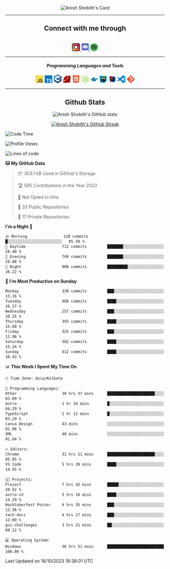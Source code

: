 <div align="center">

![Anish Shobith's Card](https://cardivo.vercel.app/api?name=Anish%20Shobith%20P%20S&description=Hi%20there%F0%9F%91%8B,%20I%20am%20a%2020-years-old.%20I%20am%20a%20Web%20and%20Application%20developer%20from%20India.%20Nice%20to%20meet%20you%20all.%20Looking%20forward%20to%20paritcipate%20with%20you.&image=https://i.imgur.com/WlQk3PY.jpg&&disableAnimation=true&site=https://anishshobithps.tech&pattern=plus&colorPattern=%23171616&backgroundColor=%231a1b26&instagram=anish_shobith&linkedin=Anish%20Shobith%20P%20S&fontColor=%23ffffff&iconColor=%23ffffff)

<hr>
 <h2> Connect with me through </h2>
<br>
<a href="https://www.instagram.com/anish_shobith/">
    <img alt="Anish Shobith's Instagram" width="25px" src="https://raw.githubusercontent.com/anishshobithps/anishshobithps/master/assets/socials/instagram.svg">
    </a>
    <a href="https://discord.gg/cWgDskT">
    <img alt="Anish Shobith's Discord", width="25px" src="https://raw.githubusercontent.com/anishshobithps/anishshobithps/master/assets/socials/discord.svg">
    </a>
    <a href="https://open.spotify.com/user/goshcrm0y9jzum2lffvu6f4hz">
    <img alt="Anish Shobith's Spotify", width="25px" src="https://raw.githubusercontent.com/anishshobithps/anishshobithps/master/assets/socials/spotify.svg">
    </a>
    <br>
    <hr>
    <h4> <i> Programming Languages and Tools </i> </h4>
    <img width="25px" src="https://raw.githubusercontent.com/anishshobithps/anishshobithps/master/assets/languages/javascript.svg">
    <img width="25px" src="https://raw.githubusercontent.com/anishshobithps/anishshobithps/master/assets/languages/typescript.svg">
    <img width="25px" src="https://raw.githubusercontent.com/anishshobithps/anishshobithps/master/assets/languages/cpp.svg">
    <img width="25px" src="https://raw.githubusercontent.com/anishshobithps/anishshobithps/master/assets/languages/ruby.svg">
    <img width="25px" src="https://raw.githubusercontent.com/anishshobithps/anishshobithps/master/assets/languages/html.svg">
    <img width="25px" src="https://raw.githubusercontent.com/anishshobithps/anishshobithps/master/assets/tools/nodejs.svg">
    <img width="25px" src="https://raw.githubusercontent.com/anishshobithps/anishshobithps/master/assets/tools/docker.svg">
    <img width="25px" src="https://raw.githubusercontent.com/anishshobithps/anishshobithps/master/assets/tools/webstorm.svg">
    <img width="25px" src="https://raw.githubusercontent.com/anishshobithps/anishshobithps/master/assets/tools/intellij.svg">
    <img width="25px" src="https://raw.githubusercontent.com/anishshobithps/anishshobithps/master/assets/tools/visualstudiocode.svg">
    <img width="25px" src="https://raw.githubusercontent.com/anishshobithps/anishshobithps/master/assets/tools/git.svg">
<hr>
 <h2> Github Stats </h2>

![Anish Shobith's GitHub stats](https://github-readme-stats-fk82.vercel.app/api?username=anishshobithps&show_icons=true&theme=tokyonight&count_private=true)

[![Anish Shobith's GitHub Streak](https://streak-stats.demolab.com?user=anishshobithps&theme=tokyonight&hide_border=true&border_radius=4.6)](https://git.io/streak-stats)

</div>

<!--START_SECTION:waka-->
![Code Time](http://img.shields.io/badge/Code%20Time-1%2C028%20hrs%2039%20mins-blue)

![Profile Views](http://img.shields.io/badge/Profile%20Views-25-blue)

![Lines of code](https://img.shields.io/badge/From%20Hello%20World%20I%27ve%20Written-546.1%20thousand%20lines%20of%20code-blue)

**🐱 My GitHub Data** 

> 📦 303.1 kB Used in GitHub's Storage 
 > 
> 🏆 595 Contributions in the Year 2023
 > 
> 🚫 Not Opted to Hire
 > 
> 📜 33 Public Repositories 
 > 
> 🔑 17 Private Repositories 
 > 
**I'm a Night 🦉** 

```text
🌞 Morning                138 commits         █░░░░░░░░░░░░░░░░░░░░░░░░   05.50 % 
🌆 Daytime                712 commits         ███████░░░░░░░░░░░░░░░░░░   28.40 % 
🌃 Evening                749 commits         ███████░░░░░░░░░░░░░░░░░░   29.88 % 
🌙 Night                  908 commits         █████████░░░░░░░░░░░░░░░░   36.22 % 
```
📅 **I'm Most Productive on Sunday** 

```text
Monday                   330 commits         ███░░░░░░░░░░░░░░░░░░░░░░   13.16 % 
Tuesday                  408 commits         ████░░░░░░░░░░░░░░░░░░░░░   16.27 % 
Wednesday                257 commits         ███░░░░░░░░░░░░░░░░░░░░░░   10.25 % 
Thursday                 393 commits         ████░░░░░░░░░░░░░░░░░░░░░   15.68 % 
Friday                   325 commits         ███░░░░░░░░░░░░░░░░░░░░░░   12.96 % 
Saturday                 382 commits         ████░░░░░░░░░░░░░░░░░░░░░   15.24 % 
Sunday                   412 commits         ████░░░░░░░░░░░░░░░░░░░░░   16.43 % 
```


📊 **This Week I Spent My Time On** 

```text
🕑︎ Time Zone: Asia/Kolkata

💬 Programming Languages: 
Other                    30 hrs 37 mins      █████████████████████░░░░   83.09 % 
Astro                    1 hr 34 mins        █░░░░░░░░░░░░░░░░░░░░░░░░   04.29 % 
TypeScript               1 hr 12 mins        █░░░░░░░░░░░░░░░░░░░░░░░░   03.29 % 
Canva Design             43 mins             ░░░░░░░░░░░░░░░░░░░░░░░░░   01.96 % 
XML                      40 mins             ░░░░░░░░░░░░░░░░░░░░░░░░░   01.84 % 

🔥 Editors: 
Chrome                   31 hrs 21 mins      █████████████████████░░░░   85.05 % 
VS Code                  5 hrs 30 mins       ████░░░░░░░░░░░░░░░░░░░░░   14.95 % 

🐱‍💻 Projects: 
Project                  7 hrs 42 mins       █████░░░░░░░░░░░░░░░░░░░░   20.92 % 
astro-v3                 5 hrs 16 mins       ████░░░░░░░░░░░░░░░░░░░░░   14.29 % 
Hacktoberfest Poster     4 hrs 55 mins       ███░░░░░░░░░░░░░░░░░░░░░░   13.36 % 
tech-docs                4 hrs 27 mins       ███░░░░░░░░░░░░░░░░░░░░░░   12.09 % 
gui-challenges           3 hrs 21 mins       ██░░░░░░░░░░░░░░░░░░░░░░░   09.12 % 

💻 Operating System: 
Windows                  36 hrs 51 mins      █████████████████████████   100.00 % 
```


 Last Updated on 16/10/2023 18:38:01 UTC
<!--END_SECTION:waka-->
